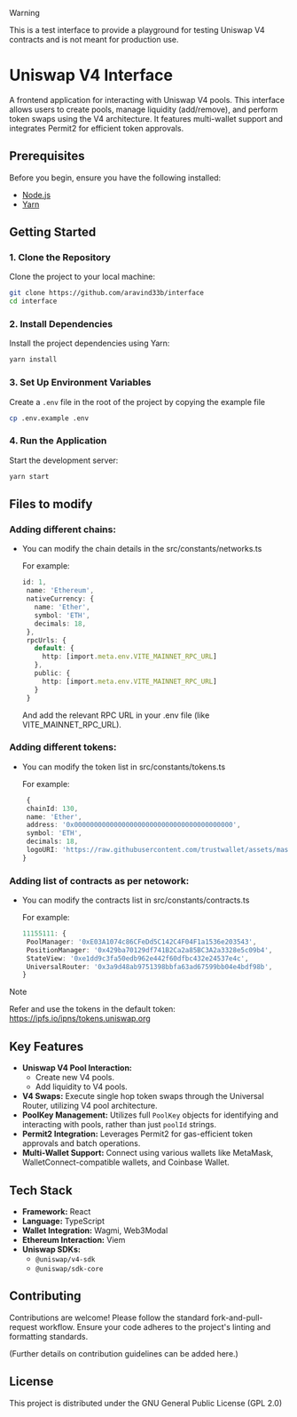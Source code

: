 > [!WARNING]
This is a test interface to provide a playground for testing Uniswap V4 contracts and is not meant for production use.

# Uniswap V4 Interface

A frontend application for interacting with Uniswap V4 pools. This interface allows users to create pools, manage liquidity (add/remove), and perform token swaps using the V4 architecture. It features multi-wallet support and integrates Permit2 for efficient token approvals.

## Prerequisites

Before you begin, ensure you have the following installed:
*   [Node.js](https://nodejs.org/)
*   [Yarn](https://yarnpkg.com/)

## Getting Started

### 1. Clone the Repository

Clone the project to your local machine:
```bash
git clone https://github.com/aravind33b/interface
cd interface
```

### 2. Install Dependencies

Install the project dependencies using Yarn:
```bash
yarn install
```

### 3. Set Up Environment Variables

Create a `.env` file in the root of the project by copying the example file 

```bash
cp .env.example .env
```

### 4. Run the Application

Start the development server:
```bash
yarn start
```

## Files to modify

### Adding different chains:
 - You can modify the chain details in the src/constants/networks.ts

   For example:
   ```TypeScript
   id: 1,
    name: 'Ethereum',
    nativeCurrency: {
      name: 'Ether',
      symbol: 'ETH',
      decimals: 18,
    },
    rpcUrls: {
      default: {
        http: [import.meta.env.VITE_MAINNET_RPC_URL]
      },
      public: {
        http: [import.meta.env.VITE_MAINNET_RPC_URL]
      }
    }
   ```
   And add the relevant RPC URL in your .env file (like VITE_MAINNET_RPC_URL).

### Adding different tokens:
 - You can modify the token list in src/constants/tokens.ts

   For example:
   ```TypeScript
    {
    chainId: 130,
    name: 'Ether',
    address: '0x0000000000000000000000000000000000000000',
    symbol: 'ETH',
    decimals: 18,
    logoURI: 'https://raw.githubusercontent.com/trustwallet/assets/master/blockchains/ethereum/assets/0xC02aaA39b223FE8D0A0e5C4F27eAD9083C756Cc2/logo.png'
   }
   ```

### Adding list of contracts as per netowork:
 - You can modify the contracts list in src/constants/contracts.ts

   For example:
   ```TypeScript
   11155111: {
    PoolManager: '0xE03A1074c86CFeDd5C142C4F04F1a1536e203543',
    PositionManager: '0x429ba70129df741B2Ca2a85BC3A2a3328e5c09b4',
    StateView: '0xe1dd9c3fa50edb962e442f60dfbc432e24537e4c',
    UniversalRouter: '0x3a9d48ab9751398bbfa63ad67599bb04e4bdf98b',
   }
   ```
  > [!NOTE]
  Refer and use the tokens in the default token: https://ipfs.io/ipns/tokens.uniswap.org

## Key Features

*   **Uniswap V4 Pool Interaction:**
    *   Create new V4 pools.
    *   Add liquidity to V4 pools.
*   **V4 Swaps:** Execute single hop token swaps through the Universal Router, utilizing V4 pool architecture.
*   **PoolKey Management:** Utilizes full `PoolKey` objects for identifying and interacting with pools, rather than just `poolId` strings.
*   **Permit2 Integration:** Leverages Permit2 for gas-efficient token approvals and batch operations.
*   **Multi-Wallet Support:** Connect using various wallets like MetaMask, WalletConnect-compatible wallets, and Coinbase Wallet.

## Tech Stack

*   **Framework:** React
*   **Language:** TypeScript
*   **Wallet Integration:** Wagmi, Web3Modal
*   **Ethereum Interaction:** Viem
*   **Uniswap SDKs:**
    *   `@uniswap/v4-sdk`
    *   `@uniswap/sdk-core`

## Contributing

Contributions are welcome! Please follow the standard fork-and-pull-request workflow. Ensure your code adheres to the project's linting and formatting standards.

(Further details on contribution guidelines can be added here.)

## License

This project is distributed under the GNU General Public License (GPL 2.0)
